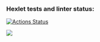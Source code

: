 ### Hexlet tests and linter status:
[![Actions Status](https://github.com/TessaVesper/fullstack-javascript-project-46/workflows/hexlet-check/badge.svg)](https://github.com/TessaVesper/fullstack-javascript-project-46/actions)

<a href="https://codeclimate.com/github/TessaVesper/fullstack-javascript-project-46"><img src="https://api.codeclimate.com/v1/badges/29f30e7e05f240853266/maintainability" /></a>